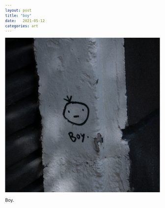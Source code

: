 ```yaml
---
layout: post
title: "boy"
date:   2021-05-12
categories: art
---
```


![boy.](/img/arts/boy.jpg)

<span class='image-details'>
Boy.
</span>
